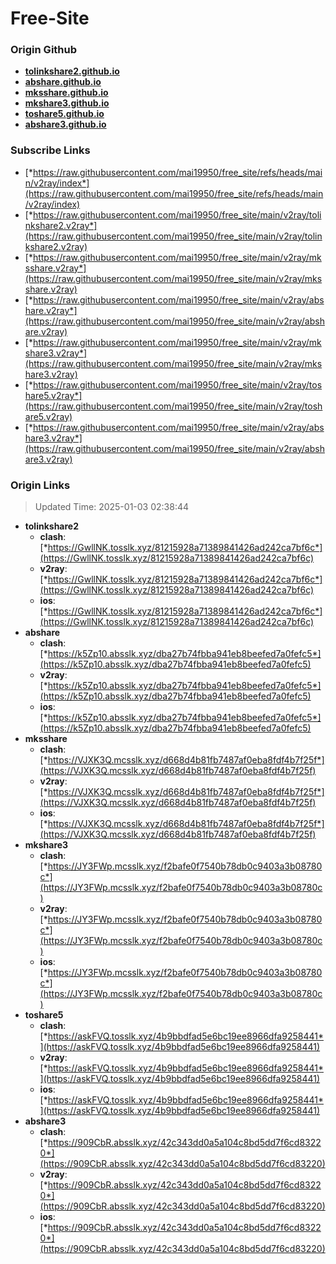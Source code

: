 # Free-Site

### Origin Github

- [**tolinkshare2.github.io**](https://github.com/tolinkshare2/tolinkshare2.github.io)
- [**abshare.github.io**](https://github.com/abshare/abshare.github.io)
- [**mksshare.github.io**](https://github.com/mksshare/mksshare.github.io)
- [**mkshare3.github.io**](https://github.com/mkshare3/mkshare3.github.io)
- [**toshare5.github.io**](https://github.com/toshare5/toshare5.github.io)
- [**abshare3.github.io**](https://github.com/abshare3/abshare3.github.io)

### Subscribe Links

- [*https://raw.githubusercontent.com/mai19950/free_site/refs/heads/main/v2ray/index*](https://raw.githubusercontent.com/mai19950/free_site/refs/heads/main/v2ray/index)
- [*https://raw.githubusercontent.com/mai19950/free_site/main/v2ray/tolinkshare2.v2ray*](https://raw.githubusercontent.com/mai19950/free_site/main/v2ray/tolinkshare2.v2ray)
- [*https://raw.githubusercontent.com/mai19950/free_site/main/v2ray/mksshare.v2ray*](https://raw.githubusercontent.com/mai19950/free_site/main/v2ray/mksshare.v2ray)
- [*https://raw.githubusercontent.com/mai19950/free_site/main/v2ray/abshare.v2ray*](https://raw.githubusercontent.com/mai19950/free_site/main/v2ray/abshare.v2ray)
- [*https://raw.githubusercontent.com/mai19950/free_site/main/v2ray/mkshare3.v2ray*](https://raw.githubusercontent.com/mai19950/free_site/main/v2ray/mkshare3.v2ray)
- [*https://raw.githubusercontent.com/mai19950/free_site/main/v2ray/toshare5.v2ray*](https://raw.githubusercontent.com/mai19950/free_site/main/v2ray/toshare5.v2ray)
- [*https://raw.githubusercontent.com/mai19950/free_site/main/v2ray/abshare3.v2ray*](https://raw.githubusercontent.com/mai19950/free_site/main/v2ray/abshare3.v2ray)

### Origin Links

> Updated Time: 2025-01-03 02:38:44

- **tolinkshare2**
  - **clash**: [*https://GwllNK.tosslk.xyz/81215928a71389841426ad242ca7bf6c*](https://GwllNK.tosslk.xyz/81215928a71389841426ad242ca7bf6c)
  - **v2ray**: [*https://GwllNK.tosslk.xyz/81215928a71389841426ad242ca7bf6c*](https://GwllNK.tosslk.xyz/81215928a71389841426ad242ca7bf6c)
  - **ios**: [*https://GwllNK.tosslk.xyz/81215928a71389841426ad242ca7bf6c*](https://GwllNK.tosslk.xyz/81215928a71389841426ad242ca7bf6c)
- **abshare**
  - **clash**: [*https://k5Zp10.absslk.xyz/dba27b74fbba941eb8beefed7a0fefc5*](https://k5Zp10.absslk.xyz/dba27b74fbba941eb8beefed7a0fefc5)
  - **v2ray**: [*https://k5Zp10.absslk.xyz/dba27b74fbba941eb8beefed7a0fefc5*](https://k5Zp10.absslk.xyz/dba27b74fbba941eb8beefed7a0fefc5)
  - **ios**: [*https://k5Zp10.absslk.xyz/dba27b74fbba941eb8beefed7a0fefc5*](https://k5Zp10.absslk.xyz/dba27b74fbba941eb8beefed7a0fefc5)
- **mksshare**
  - **clash**: [*https://VJXK3Q.mcsslk.xyz/d668d4b81fb7487af0eba8fdf4b7f25f*](https://VJXK3Q.mcsslk.xyz/d668d4b81fb7487af0eba8fdf4b7f25f)
  - **v2ray**: [*https://VJXK3Q.mcsslk.xyz/d668d4b81fb7487af0eba8fdf4b7f25f*](https://VJXK3Q.mcsslk.xyz/d668d4b81fb7487af0eba8fdf4b7f25f)
  - **ios**: [*https://VJXK3Q.mcsslk.xyz/d668d4b81fb7487af0eba8fdf4b7f25f*](https://VJXK3Q.mcsslk.xyz/d668d4b81fb7487af0eba8fdf4b7f25f)
- **mkshare3**
  - **clash**: [*https://JY3FWp.mcsslk.xyz/f2bafe0f7540b78db0c9403a3b08780c*](https://JY3FWp.mcsslk.xyz/f2bafe0f7540b78db0c9403a3b08780c)
  - **v2ray**: [*https://JY3FWp.mcsslk.xyz/f2bafe0f7540b78db0c9403a3b08780c*](https://JY3FWp.mcsslk.xyz/f2bafe0f7540b78db0c9403a3b08780c)
  - **ios**: [*https://JY3FWp.mcsslk.xyz/f2bafe0f7540b78db0c9403a3b08780c*](https://JY3FWp.mcsslk.xyz/f2bafe0f7540b78db0c9403a3b08780c)
- **toshare5**
  - **clash**: [*https://askFVQ.tosslk.xyz/4b9bbdfad5e6bc19ee8966dfa9258441*](https://askFVQ.tosslk.xyz/4b9bbdfad5e6bc19ee8966dfa9258441)
  - **v2ray**: [*https://askFVQ.tosslk.xyz/4b9bbdfad5e6bc19ee8966dfa9258441*](https://askFVQ.tosslk.xyz/4b9bbdfad5e6bc19ee8966dfa9258441)
  - **ios**: [*https://askFVQ.tosslk.xyz/4b9bbdfad5e6bc19ee8966dfa9258441*](https://askFVQ.tosslk.xyz/4b9bbdfad5e6bc19ee8966dfa9258441)
- **abshare3**
  - **clash**: [*https://909CbR.absslk.xyz/42c343dd0a5a104c8bd5dd7f6cd83220*](https://909CbR.absslk.xyz/42c343dd0a5a104c8bd5dd7f6cd83220)
  - **v2ray**: [*https://909CbR.absslk.xyz/42c343dd0a5a104c8bd5dd7f6cd83220*](https://909CbR.absslk.xyz/42c343dd0a5a104c8bd5dd7f6cd83220)
  - **ios**: [*https://909CbR.absslk.xyz/42c343dd0a5a104c8bd5dd7f6cd83220*](https://909CbR.absslk.xyz/42c343dd0a5a104c8bd5dd7f6cd83220)
